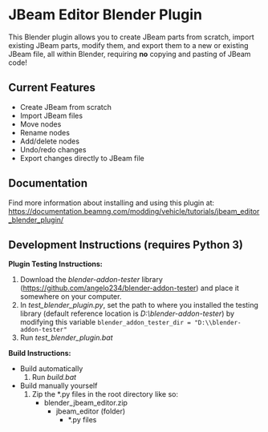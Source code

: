 # JBeam Editor Blender Plugin

This Blender plugin allows you to create JBeam parts from scratch, import existing JBeam parts, modify them, and export them to a new or existing JBeam file, all within Blender, requiring **no** copying and pasting of JBeam code!

## Current Features

* Create JBeam from scratch
* Import JBeam files
* Move nodes
* Rename nodes
* Add/delete nodes
* Undo/redo changes
* Export changes directly to JBeam file

## Documentation

Find more information about installing and using this plugin at:
https://documentation.beamng.com/modding/vehicle/tutorials/jbeam_editor_blender_plugin/

## Development Instructions (requires Python 3)

**Plugin Testing Instructions:**

1. Download the *blender-addon-tester* library (https://github.com/angelo234/blender-addon-tester) and place it somewhere on your computer.
2. In *test_blender_plugin.py*, set the path to where you installed the testing library (default reference location is *D:\\blender-addon-tester*) by modifying this variable `blender_addon_tester_dir = "D:\\blender-addon-tester"`
3. Run *test_blender_plugin.bat*

**Build Instructions:**

* Build automatically
    1. Run *build.bat*
* Build manually yourself
    1. Zip the *.py files in the root directory like so:
        * blender_jbeam_editor.zip
            * jbeam_editor (folder)
                * *.py files